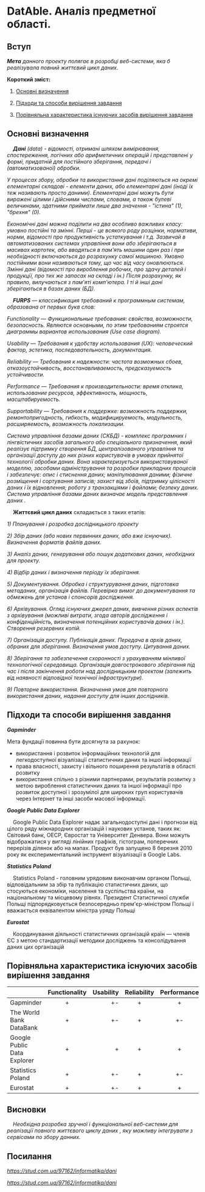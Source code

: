 # DatAble. Аналіз предметної області.

## Вступ

***Мета** данного проекту полягає в розробці веб-системи, яка б реалізувала повний життєвий цикл даних.*

**Короткий зміст:**

1. [Основні визначення](#Основні-визначення)

2. [Підходи та способи вирішення завдання](#Підходи-та-способи-вирішення-завдання) 

3. [Порівняльна характеристика існуючих засобів вирішення завдання](#Порівняльна-характеристика-існуючих-засобів-вирішення-завдання)







## Основні визначення

&#160;&#160;&#160;&#160;***Дані** (data) - відомості, отримані шляхом вимірювання, спостереження, логічних або арифметичних операцій і представлені у формі, придатній для постійного зберігання, передачі і (автоматизованої) обробки.*

*У процесах збору, обробки та використання дані поділяються на окремі елементарні складові - елементи даних, або елементарні дані (іноді їх теж називають просто даними). Елементарні дані можуть бути виражені цілими і дійсними числами, словами, а також булеві величинами, здатними приймати лише два значення - "істина" (1), "брехня" (0).*

*Економічні дані можна поділити на два особливо важливих класу: умовно постійні та змінні. Перші - це всякого роду розцінки, нормативи, норми, відомості про продуктивність устаткування і т.д. Зазвичай в автоматизованих системах управління вони або зберігаються в масивах картотек, або вводяться в пам'ять машини один раз і при необхідності включаються до розрахунку самої машиною. Умовно постійними вони називаються тому, що час від часу оновлюються. Змінні дані (відомості про вироблення робочих, про здачу деталей і продукції, про тих же запасах на складі і ін.) Після розрахунку, як правило, вилучаються з пам'яті комп'ютера. І ті й інші дані зберігаються в базах даних (БД).*

&#160;&#160;&#160;&#160;***FURPS** — классификация требований к программным системам,*
*образована от первых букв слов:*

*Functionality — Функциональные требования: свойства, возможности, безопасность. Являются основными, по этим требованиям строятся диаграммы вариантов использования (Use case diagram).*
 
*Usability — Требования к удобству использования (UX): человеческий фактор, эстетика, последовательность, документация.*
 
*Reliability — Требования к надежности: частота возможных сбоев, отказоустойчивость, восстанавливаемость, предсказуемость устойчивости.*
 
*Performance — Требования к производительности: время отклика, использование ресурсов, эффективность, мощность, масштабируемость.*
 
*Supportability — Требования к поддержке: возможность поддержки, ремонтопригодность, гибкость, модифицируемость, модульность, расширяемость, возможность локализации.*

*Система управління базами даних (СКБД) - комплекс програмних і лінгвістичних засобів загального або спеціального призначення, який реалізує підтримку створення БД, централізованого управління та організації доступу до них різних користувачів в умовах прийнятої технології обробки даних. Вона характеризується використовуваної моделлю, засобами адміністрування та розробки прикладних процесів і забезпечує: опис і стиснення даних; маніпулювання даними; фізичне розміщення і сортування записів; захист від збоїв, підтримку цілісності даних і їх відновлення; роботу з транзакціями і файлами; безпеку даних. Система управління базами даних визначає модель представлення даних .*


&#160;&#160;&#160;&#160;**Життєвий цикл даних** складається з таких  етапів:

*1) Планування і розробка дослідницького проекту*

*2) Збір даних (або нових первинних даних, або вже існуючих). Визначення форматів файлів даних.*

*3) Аналіз даних, генерування або пошук додаткових даних, необхідних для проекту.*

*4) Відбір даних і визначення періоду їх зберігання.*

*5) Документування. Обробка і структурування даних, підготовка метаданих, організація файлів. Перевірка вимог до документування та обмежень для установ і спонсорів дослідження.*

*6) Архівування. Огляд існуючих джерел даних, вивчення різних аспектів з архівування (можливі витрати, згода авторів дослідження і конфіденційність, визначення потенційних користувачів даних і ін.). Створення резервних копій.*

*7) Організація доступу. Публікація даних. Передача в архів даних, обраних для зберігання. Визначення умов доступу. Цитування даних.*

*8) Зберігання та забезпечення схоронності з урахуванням мінливої ​​технологічної середовища. Організація довгострокового зберігання під час і після закінчення роботи над дослідницьким проектом (залежить від наявності відповідної технічної інфраструктури).*

*9) Повторне використання. Визначення умов для повторного використання даних, надання доступу для інших дослідників.*
 

## Підходи та способи вирішення завдання

***Gapminder***

Мета фундації повинна бути досягнута за рахунок:

- використання і розвиток інформаційних технологій для легкодоступної візуалізації статистичних даних та іншої інформації
- права власності, захисту і вільного поширення результатів в області розвитку
- використання спільно з різними партнерами, результатів розвитку з метою вироблення статистичних даних та іншої інформації 
про розвиток доступної і зрозумілої для широких груп користувачів через Інтернет та інші засоби масової інформації.
 

***Google Public Data Explorer***

&#160;&#160;&#160;&#160;Google Public Data Explorer надає загальнодоступні дані і  прогнози від цілого ряду міжнародних 
організацій і наукових установ, таких як:  Світовий банк, ОЕСР, Євростат та Університет Денвера. Вони можуть відображатися у вигляді 
лінійних графіків, гістограм, поперечних перерізів ділянок або на мапах. Продукт був запущено 8 березня 2010 року як експериментальний 
інструмент візуалізації в Google Labs.

***Statistics Poland***

&#160;&#160;&#160;&#160;Statistics Poland - головним урядовим виконавчим органом Польщі, відповідальним за збір та публікацію 
статистичних даних, що стосуються економіки, населення та суспільства країни, на національному та місцевому рівнях. Президент 
Статистичної служби Польщі підпорядковується безпосередньо прем'єр-міністром Польщі і вважається еквівалентом міністра уряду Польщі


***Eurostat***

&#160;&#160;&#160;&#160;Координування діяльності статистичних організацій країн — членів ЄС з метою стандартизації методики досліджень та консолідування 
даних цих організацій

## Порівняльна характеристика існуючих засобів вирішення завдання

|                             | Functionality | Usability |Reliability|Performance |Supportability |
| ------------- |:-------------:| -----:|:-------------: |:-------------: |:-------------: |
| Gapminder                   | +             | +-        |       +    |        +    |        +   |
| The World Bank DataBank     | +             |   +-      |       +    |       +-     |        +     |
| Google Public Data Explorer | +             |    +     |      +     |       +     |        +     |
| Statistics Poland           | +             |    +-     |      +     |        +-    |         +    |
| Eurostat                    | +             |    +-     |      +    |      +      |       +     |


## Висновки


&#160;&#160;&#160;&#160;*Необхідна розробка зручної і функціональної веб-системи для реалізації повного життєвого циклу даних , яку можливу інтегрувати з  сервісами по збору данних.*

## Посилання

*https://stud.com.ua/97162/informatika/dani*

*https://stud.com.ua/97162/informatika/dani*
